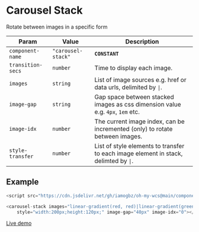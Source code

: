 # Carousel Stack

Rotate between images in a specific form

| Param             | Value              | Description                                                                          |
| ----------------- | ------------------ | ------------------------------------------------------------------------------------ |
| `component-name`  | `"carousel-stack"` | **`CONSTANT`**                                                                       |
| `transition-secs` | `number`           | Time to display each image.                                                          |
| `images`          | `string`           | List of image sources e.g. href or data urls, delimited by `\|`.                     |
| `image-gap`       | `string`           | Gap space between stacked images as css dimension value e.g. `4px`, `1em` etc.       |
| `image-idx`       | `number`           | The current image index, can be incremented (only) to rotate between images.         |
| `style-transfer`  | `number`           | List of style elements to transfer to each image element in stack, delimted by `\|`. |

## Example

```js
<script src="https://cdn.jsdelivr.net/gh/iamogbz/oh-my-wcs@main/components/carousel-stack.js"></script>

<carousel-stack images="linear-gradient(red, red)|linear-gradient(green, green)|linear-gradient(blue, blue)"
    style="width:200px;height:120px;" image-gap="40px" image-idx="0"></carousel-stack>
```

[Live demo](https://codepen.io/iamogbz/pen/eYwwOMy)
